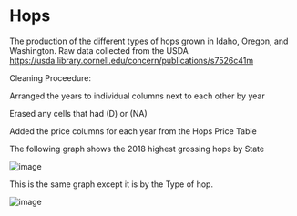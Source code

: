 # Hops

The production of the different types of hops grown in Idaho, Oregon, and Washington. 
 Raw data collected from the USDA https://usda.library.cornell.edu/concern/publications/s7526c41m

Cleaning Proceedure:

Arranged the years to individual columns next to each other by year

Erased any cells that had (D) or (NA)

Added the price columns for each year from the Hops Price Table

The following graph shows the 2018 highest grossing hops by State


![image](https://user-images.githubusercontent.com/61097093/113803503-8a921600-9711-11eb-89c8-62803daddae5.png)

This is the same graph except it is by the Type of hop.

![image](https://user-images.githubusercontent.com/61097093/113804003-83b7d300-9712-11eb-9473-d51a1536146d.png)

